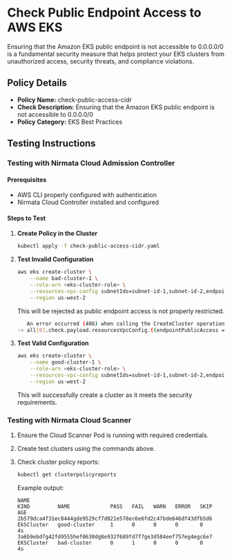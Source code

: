 # Check Public Endpoint Access to AWS EKS

Ensuring that the Amazon EKS public endpoint is not accessible to 0.0.0.0/0 is a fundamental security measure that helps protect your EKS clusters from unauthorized access, security threats, and compliance violations.

## Policy Details

- **Policy Name:** check-public-access-cidr
- **Check Description:** Ensuring that the Amazon EKS public endpoint is not accessible to 0.0.0.0/0
- **Policy Category:** EKS Best Practices 

## Testing Instructions

### Testing with Nirmata Cloud Admission Controller

#### Prerequisites
- AWS CLI properly configured with authentication
- Nirmata Cloud Controller installed and configured

#### Steps to Test

1. **Create Policy in the Cluster**
   ```bash
   kubectl apply -f check-public-access-cidr.yaml
   ```

2. **Test Invalid Configuration**
   ```bash
   aws eks create-cluster \
       --name bad-cluster-1 \
       --role-arn <eks-cluster-role> \
       --resources-vpc-config subnetIds=subnet-id-1,subnet-id-2,endpointPublicAccess=true,endpointPrivateAccess=true \
       --region us-west-2
   ```
   This will be rejected as public endpoint access is not properly restricted.
   ```bash
      An error occurred (406) when calling the CreateCluster operation: check-public-access-cidr.check-public-access-cidr TEST: -> Ensuring that the Amazon EKS public endpoint is not accessible to 0.0.0.0/0
   -> all[0].check.payload.resourcesVpcConfig.((endpointPublicAccess == `false`) || (endpointPublicAccess == `true` && publicAccessCidrs[?@ == '0.0.0.0/0'] | length(@) == `0`)): Invalid value: false: Expected value: true

   ```
3. **Test Valid Configuration**
   ```bash
   aws eks create-cluster \
       --name good-cluster-1 \
       --role-arn <eks-cluster-role> \
       --resources-vpc-config subnetIds=subnet-id-1,subnet-id-2,endpointPublicAccess=true,publicAccessCidrs="192.168.0.0/16",endpointPrivateAccess=true \
       --region us-west-2
   ```
   This will successfully create a cluster as it meets the security requirements.

### Testing with Nirmata Cloud Scanner

1. Ensure the Cloud Scanner Pod is running with required credentials.

2. Create test clusters using the commands above.

3. Check cluster policy reports:
   ```bash
   kubectl get clusterpolicyreports
   ```

   Example output:
   ```
   NAME                                                              KIND         NAME             PASS   FAIL   WARN   ERROR   SKIP   AGE
   2b579dca4f31ec8444gde9529cf7d821e578ec6e6fd2c47bde646df43dfb5d6   EkSCluster   good-cluster     1      0      0      0       0      4s
   3a6b9ebd7g42fd9555hef0630dg8e932f689fd7f7ge3d584eef757eg4egc6e7   EKSCluster   bad-cluster      0      1      0      0       0      4s
   ```